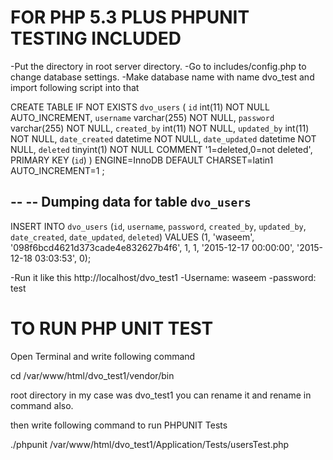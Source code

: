 FOR PHP 5.3 PLUS PHPUNIT TESTING INCLUDED
=========================================

-Put the directory in root server directory.
-Go to includes/config.php to change database settings.
-Make database name with name dvo_test and import following script into that

CREATE TABLE IF NOT EXISTS `dvo_users` (
  `id` int(11) NOT NULL AUTO_INCREMENT,
  `username` varchar(255) NOT NULL,
  `password` varchar(255) NOT NULL,
  `created_by` int(11) NOT NULL,
  `updated_by` int(11) NOT NULL,
  `date_created` datetime NOT NULL,
  `date_updated` datetime NOT NULL,
  `deleted` tinyint(1) NOT NULL COMMENT '1=deleted,0=not deleted',
  PRIMARY KEY (`id`)
) ENGINE=InnoDB  DEFAULT CHARSET=latin1 AUTO_INCREMENT=1 ;

--
-- Dumping data for table `dvo_users`
--

INSERT INTO `dvo_users` (`id`, `username`, `password`, `created_by`, `updated_by`, `date_created`, `date_updated`, `deleted`) VALUES
(1, 'waseem', '098f6bcd4621d373cade4e832627b4f6', 1, 1, '2015-12-17 00:00:00', '2015-12-18 03:03:53', 0);


-Run it like this http://localhost/dvo_test1 
-Username: waseem
-password: test

TO RUN PHP UNIT TEST
====================
Open Terminal and write following command

cd /var/www/html/dvo_test1/vendor/bin

root directory in my case was dvo_test1 you can rename it and rename in command also.

then write following command to run PHPUNIT Tests

./phpunit /var/www/html/dvo_test1/Application/Tests/usersTest.php


